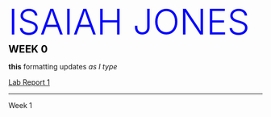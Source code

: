 <span style="color:blue;font-weight:300;font-size:70px">
    ISAIAH JONES
</span>

<span style="color:black;font-weight:700;font-size:20px">
    WEEK 0
</span>

**this** formatting updates _as I type_

[Lab Report 1](https://ijjones.github.io/cse15l-lab-reports/lab-report-1-week-0.html)

---

Week 1
